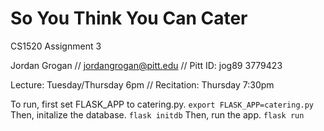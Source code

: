 # So You Think You Can Cater

CS1520 Assignment 3

Jordan Grogan // [jordangrogan@pitt.edu](mailto:jordangrogan@pitt.edu) // Pitt ID: jog89 3779423

Lecture: Tuesday/Thursday 6pm // Recitation: Thursday 7:30pm

To run, first set FLASK_APP to catering.py.
`export FLASK_APP=catering.py`
Then, initalize the database.
`flask initdb`
Then, run the app.
`flask run`
